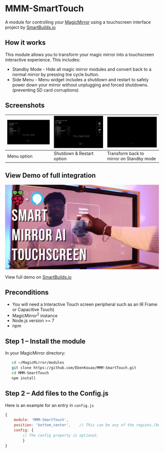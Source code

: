 # MMM-SmartTouch

A module for controlling your [MagicMirror](https://github.com/MichMich/MagicMirror) using a touchscreen interface project by [SmartBuilds.io](http:smartbuilds.io)

## How it works

This module allows you to transform your magic mirror into a touchscreen interactive experience. This includes:

- Standby Mode - Hide all magic mirror modules and convert back to a normal mirror by pressing tne cycle button.
- Side Menu - Menu widget includes a shutdown and restart to safely power down your mirror without unplugging and forced shutdowns. (preventing SD card corruptions)

## Screenshots

| ![Menu Option Below](img/readme/default-ui.png) | ![Side Menu](img/readme/side-menu.png) | ![Standby Mode (Hide All Modules)](img/readme/standby-mode.png) |
| ----------------------------------------------- | -------------------------------------- | --------------------------------------------------------------- |
| Menu option                                     | Shutdown & Restart option              | Transform back to mirror on Standby mode                        |

## View Demo of full integration

![Touchscreen UI](img/readme/touchscreen-ui.png)

View full demo on [SmartBuilds.io](http:smartbuilds.io)

## Preconditions

- You will need a Interactive Touch screen peripheral such as an IR Frame or Capacitive Touch)
- MagicMirror<sup>2</sup> instance
- Node.js version >= 7
- npm

## Step 1 – Install the module

In your MagicMirror directory:

```bash cd modules
   cd ~/MagicMirror/modules
   git clone https://github.com/EbenKouao/MMM-SmartTouch.git
   cd MMM-SmartTouch
   npm install
```

## Step 2 – Add files to the Config.js

Here is an example for an entry in `config.js`

```javascript
{
    module: 'MMM-SmartTouch',
    position: 'bottom_center',    // This can be any of the regions.(bottom-center Recommended)
    config: {
        // The config property is optional.
    	}
}
```

